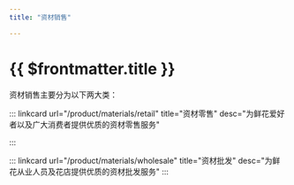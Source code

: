 ```yaml
---
title: "资材销售"

---
```


# {{ $frontmatter.title }}



资材销售主要分为以下两大类：

::: linkcard url="/product/materials/retail" title="资材零售" desc="为鲜花爱好者以及广大消费者提供优质的资材零售服务"

:::

::: linkcard url="/product/materials/wholesale" title="资材批发" desc="为鲜花从业人员及花店提供优质的资材批发服务"
:::